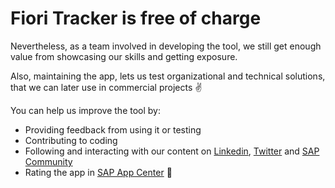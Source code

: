 # Fiori Tracker is free of charge

Nevertheless, as a team involved in developing the tool, we still get enough value from showcasing our skills and getting exposure.

Also, maintaining the app, lets us test organizational and technical solutions, that we can later use in commercial projects ✌️

You can help us improve the tool by:
- Providing feedback from using it or testing
- Contributing to coding
- Following and interacting with our content on [Linkedin](https://www.linkedin.com/feed/hashtag/fioritracker/), [Twitter](https://twitter.com/FioriTracker) and [SAP Community](https://blogs.sap.com/tag/fiori-tracker/)
- Rating the app in [SAP App Center](https://www.sapappcenter.com/en/product/display-0000033126_live_v1) 💙

